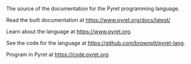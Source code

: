 The source of the documentation for the Pyret programming language.

Read the built documentation at https://www.pyret.org/docs/latest/

Learn about the language at https://www.pyret.org.

See the code for the language at https://github.com/brownplt/pyret-lang.

Program in Pyret at https://code.pyret.org.
